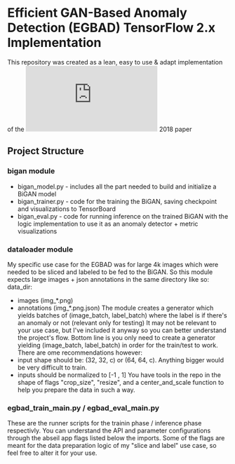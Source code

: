 # Efficient GAN-Based Anomaly Detection (EGBAD) TensorFlow 2.x Implementation

This repository was created as a lean, easy to use & adapt implementation of the ![Efficient GAN-Based Anomaly Detection](https://arxiv.org/pdf/1802.06222v2.pdf) 2018 paper

## Project Structure

### bigan module
- bigan_model.py - includes all the part needed to build and initialize a BiGAN model
- bigan_trainer.py - code for the training the BiGAN, saving checkpoint and visualizations to TensorBoard
- bigan_eval.py - code for running inference on the trained BiGAN with the logic implementation to use it as an anomaly detector + metric visualizations

### dataloader module
My specific use case for the EGBAD was for large 4k images which were needed to be sliced and labeled to be fed to the BiGAN.
So this module expects large images + json annotations in the same directory like so:
data_dir:
- images (img_*.png)
- annotations (img_*.png.json)
The module creates a generator which yields batches of (image_batch, label_batch) where the label is if there's an anomaly or not (relevant only for testing)
It may not be relevant to your use case, but I've included it anyway so you can better understand the project's flow. 
Bottom line is you only need to create a generator yielding (image_batch, label_batch) in order for the train/test to work.
There are ome recommendations however:
- input shape should be: (32, 32, c) or (64, 64, c). Anything bigger would be very difficult to train.
- inputs should be normalized to [-1 , 1]
You have tools in the repo in the shape of flags "crop_size", "resize", and a center_and_scale function to help you prepare the data in such a way.

### egbad_train_main.py / egbad_eval_main.py
These are the runner scripts for the trainin phase / inference phase respectivly. You can understand the API and parameter configurations through the
abseil app flags listed below the imports.
Some of the flags are meant for the data preparation logic of my "slice and label" use case, so feel free to alter it for your use. 
